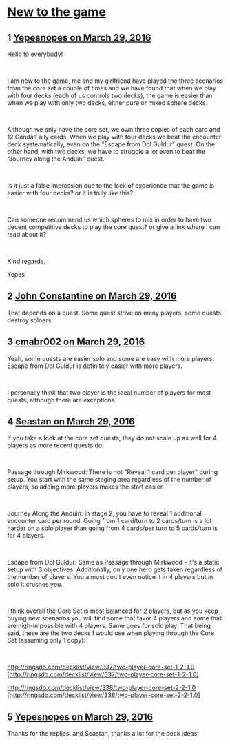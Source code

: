 # [New to the game](https://community.fantasyflightgames.com/topic/207085-new-to-the-game/)

## 1 [Yepesnopes on March 29, 2016](https://community.fantasyflightgames.com/topic/207085-new-to-the-game/?do=findComment&comment=2129627)

Hello to everybody!

 

I am new to the game, me and my girlfriend have played the three scenarios from the core set a couple of times and we have found that when we play with four decks (each of us controls two decks), the game is easier than when we play with only two decks, either pure or mixed sphere decks.

 

Although we only have the core set, we own three copies of each card and 12 Gandalf ally cards. When we play with four decks we beat the encounter deck systematically, even on the "Escape from Dol Guldur" quest. On the other hand, with two decks, we have to struggle a lot even to beat the "Journey along the Anduin" quest.

 

Is it just a false impression due to the lack of experience that the game is easier with four decks? or it is truly like this?

 

Can someone recommend us which spheres to mix in order to have two decent competitive decks to play the core quest? or give a link where I can read about it?

 

Kind regards,

Yepes

## 2 [John Constantine on March 29, 2016](https://community.fantasyflightgames.com/topic/207085-new-to-the-game/?do=findComment&comment=2129726)

That depends on a quest. Some quest strive on many players, some quests destroy soloers.

## 3 [cmabr002 on March 29, 2016](https://community.fantasyflightgames.com/topic/207085-new-to-the-game/?do=findComment&comment=2130089)

Yeah, some quests are easier solo and some are easy with more players.  Escape from Dol Guldur is definitely easier with more players.

 

I personally think that two player is the ideal number of players for most quests, although there are exceptions.

## 4 [Seastan on March 29, 2016](https://community.fantasyflightgames.com/topic/207085-new-to-the-game/?do=findComment&comment=2130104)

If you take a look at the core set quests, they do not scale up as well for 4 players as more recent quests do.

 

Passage through Mirkwood: There is not "Reveal 1 card per player" during setup. You start with the same staging area regardless of the number of players, so adding more players makes the start easier.

 

Journey Along the Anduin: In stage 2, you have to reveal 1 additional encounter card per round. Going from 1 card/turn to 2 cards/turn is a lot harder on a solo player than going from 4 cards/per turn to 5 cards/turn is for 4 players.

 

Escape from Dol Guldur: Same as Passage through Mirkwood - it's a static setup with 3 objectives. Additionally, only one hero gets taken regardless of the number of players. You almost don't even notice it in 4 players but in solo it crushes you.

 

I think overall the Core Set is most balanced for 2 players, but as you keep buying new scenarios you will find some that favor 4 players and some that are nigh-impossible with 4 players. Same goes for solo play. That being said, these are the two decks I would use when playing through the Core Set (assuming only 1 copy):

 

http://ringsdb.com/decklist/view/337/two-player-core-set-1-2-1.0 [http://ringsdb.com/decklist/view/337/two-player-core-set-1-2-1.0]

http://ringsdb.com/decklist/view/338/two-player-core-set-2-2-1.0 [http://ringsdb.com/decklist/view/338/two-player-core-set-2-2-1.0]

## 5 [Yepesnopes on March 29, 2016](https://community.fantasyflightgames.com/topic/207085-new-to-the-game/?do=findComment&comment=2130939)

Thanks for the replies, and Seastan, thanks a lot for the deck ideas!

